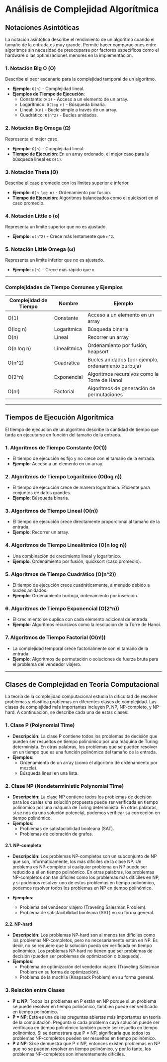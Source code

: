 # Análisis de Complejidad Algorítmica

## Notaciones Asintóticas

La notación asintótica describe el rendimiento de un algoritmo cuando el tamaño de la entrada es muy grande. Permite hacer comparaciones entre algoritmos sin necesidad de preocuparse por factores específicos como el hardware o las optimizaciones menores en la implementación.

### 1. Notación Big O (O)

Describe el peor escenario para la complejidad temporal de un algoritmo.

- **Ejemplo**: `O(n)` - Complejidad lineal.
- **Ejemplos de Tiempo de Ejecución**:
  - Constante: `O(1)` - Acceso a un elemento de un array.
  - Logarítmico: `O(log n)` - Búsqueda binaria.
  - Lineal: `O(n)` - Bucle simple a través de un array.
  - Cuadrático: `O(n^2)` - Bucles anidados.

### 2. Notación Big Omega (Ω)

Representa el mejor caso.

- **Ejemplo**: `Ω(n)` - Complejidad lineal.
- **Tiempo de Ejecución**: En un array ordenado, el mejor caso para la búsqueda lineal es `Ω(1)`.

### 3. Notación Theta (Θ)

Describe el caso promedio con los límites superior e inferior.

- **Ejemplo**: `Θ(n log n)` - Ordenamiento por fusión.
- **Tiempo de Ejecución**: Algoritmos balanceados como el quicksort en el caso promedio.

### 4. Notación Little o (o)

Representa un límite superior que no es ajustado.

- **Ejemplo**: `o(n^2)` - Crece más lentamente que `n^2`.

### 5. Notación Little Omega (ω)

Representa un límite inferior que no es ajustado.

- **Ejemplo**: `ω(n)` - Crece más rápido que `n`.

---

### Complejidades de Tiempo Comunes y Ejemplos

| Complejidad de Tiempo | Nombre       | Ejemplo                                             |
| --------------------- | ------------ | --------------------------------------------------- |
| O(1)                  | Constante    | Acceso a un elemento en un array                    |
| O(log n)              | Logarítmica  | Búsqueda binaria                                    |
| O(n)                  | Lineal       | Recorrer un array                                   |
| O(n log n)            | Linealítmica | Ordenamiento por fusión, heapsort                   |
| O(n^2)                | Cuadrática   | Bucles anidados (por ejemplo, ordenamiento burbuja) |
| O(2^n)                | Exponencial  | Algoritmos recursivos como la Torre de Hanoi        |
| O(n!)                 | Factorial    | Algoritmos de generación de permutaciones           |

---

## Tiempos de Ejecución Algorítmica

El tiempo de ejecución de un algoritmo describe la cantidad de tiempo que tarda en ejecutarse en función del tamaño de la entrada.

### 1. **Algoritmos de Tiempo Constante (O(1))**

- El tiempo de ejecución es fijo y no crece con el tamaño de la entrada.
- **Ejemplo**: Acceso a un elemento en un array.

### 2. **Algoritmos de Tiempo Logarítmico (O(log n))**

- El tiempo de ejecución crece de manera logarítmica. Eficiente para conjuntos de datos grandes.
- **Ejemplo**: Búsqueda binaria.

### 3. **Algoritmos de Tiempo Lineal (O(n))**

- El tiempo de ejecución crece directamente proporcional al tamaño de la entrada.
- **Ejemplo**: Recorrer un array.

### 4. **Algoritmos de Tiempo Linealítmico (O(n log n))**

- Una combinación de crecimiento lineal y logarítmico.
- **Ejemplo**: Ordenamiento por fusión, quicksort (caso promedio).

### 5. **Algoritmos de Tiempo Cuadrático (O(n^2))**

- El tiempo de ejecución crece cuadráticamente, a menudo debido a bucles anidados.
- **Ejemplo**: Ordenamiento burbuja, ordenamiento por inserción.

### 6. **Algoritmos de Tiempo Exponencial (O(2^n))**

- El crecimiento se duplica con cada elemento adicional de entrada.
- **Ejemplo**: Algoritmos recursivos como la resolución de la Torre de Hanoi.

### 7. **Algoritmos de Tiempo Factorial (O(n!))**

- La complejidad temporal crece factorialmente con el tamaño de la entrada.
- **Ejemplo**: Algoritmos de permutación o soluciones de fuerza bruta para el problema del vendedor viajero.

---

## Clases de Complejidad en Teoría Computacional

La teoría de la complejidad computacional estudia la dificultad de resolver problemas y clasifica problemas en diferentes clases de complejidad. Las clases de complejidad más importantes incluyen P, NP, NP-completo, y NP-hard. A continuación, se describe cada una de estas clases:

### 1. Clase P (Polynomial Time)

- **Descripción**: La clase P contiene todos los problemas de decisión que pueden ser resueltos en tiempo polinómico por una máquina de Turing determinista. En otras palabras, los problemas que se pueden resolver en un tiempo que es una función polinómica del tamaño de la entrada.
- **Ejemplos**:
  - Ordenamiento de un array (como el algoritmo de ordenamiento por mezcla).
  - Búsqueda lineal en una lista.

### 2. Clase NP (Nondeterministic Polynomial Time)

- **Descripción**: La clase NP contiene todos los problemas de decisión para los cuales una solución propuesta puede ser verificada en tiempo polinómico por una máquina de Turing determinista. En otras palabras, si se nos da una solución potencial, podemos verificar su corrección en tiempo polinómico.
- **Ejemplos**:
  - Problemas de satisfacibilidad booleana (SAT).
  - Problemas de coloración de grafos.

#### 2.1. NP-completo

- **Descripción**: Los problemas NP-completos son un subconjunto de NP que son, informáticamente, los más difíciles de la clase NP. Un problema es NP-completo si cualquier problema en NP puede ser reducido a él en tiempo polinómico. En otras palabras, los problemas NP-completos son tan difíciles como los problemas más difíciles en NP, y si podemos resolver uno de estos problemas en tiempo polinómico, podemos resolver todos los problemas en NP en tiempo polinómico.
- **Ejemplos**:

  - Problema del vendedor viajero (Traveling Salesman Problem).
  - Problema de satisfacibilidad booleana (SAT) en su forma general.

#### 2.2. NP-hard

- **Descripción**: Los problemas NP-hard son al menos tan difíciles como los problemas NP-completos, pero no necesariamente están en NP. Es decir, no se requiere que la solución pueda ser verificada en tiempo polinómico. Los problemas NP-hard no tienen que ser problemas de decisión (pueden ser problemas de optimización o búsqueda).
- **Ejemplos**:
  - Problema de optimización del vendedor viajero (Traveling Salesman Problem en su forma de optimización).
  - Problema de la mochila (Knapsack Problem) en su forma general.

### 3. Relación entre Clases

- **P ⊆ NP**: Todos los problemas en P están en NP porque si un problema se puede resolver en tiempo polinómico, también puede ser verificado en tiempo polinómico.
- **P = NP**: Esta es una de las preguntas abiertas más importantes en teoría de la computación. Pregunta si cada problema cuya solución puede ser verificada en tiempo polinómico también puede ser resuelto en tiempo polinómico. Si se demostrara que P = NP, significaría que todos los problemas NP-completos pueden ser resueltos en tiempo polinómico.
- **P ≠ NP**: Si se demuestra que P ≠ NP, entonces existen problemas en NP que no se pueden resolver en tiempo polinómico, y por lo tanto, los problemas NP-completos son inherentemente difíciles.
